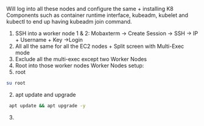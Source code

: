 Will log into all these nodes and configure the same + installing K8 Components such as container runtime interface, kubeadm, kubelet and kubectl to end up having kubeadm join command.

1) SSH into a worker node 1 & 2:
Mobaxterm -> Create Session -> SSH -> IP + Username + Key ->Login
2) All all the same for all the EC2 nodes + Split screen with Multi-Exec mode
3) Exclude all the multi-exec except two Worker Nodes
4) Root into those worker nodes
Worker Nodes setup:
1) root
```sh
su root
```
 2) apt update and upgrade
```sh
 apt update && apt upgrade -y
```
3)  


